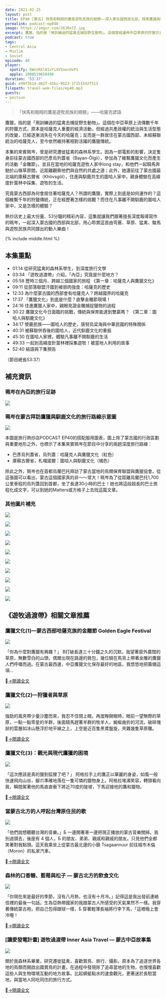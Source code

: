 ```yaml
---
date: 2021-02-25
layout: post
title: EP40 [蒙古] 快馬和翱翔的鷹是遊牧民族的翅膀——深入蒙古國西部北部，探索鷹獵與馴鹿文化 ft. 遊牧過渡帶 廖珮岑
permalink: podcast-ep040
image: https://imgur.com/26JRo7Z.jpg
excerpt: 鷹獵，指的是「用訓練過的猛禽去捕捉野生動物」。這個曾經遍佈中亞草原的狩獵方式，如今只剩下少數人仍維持著，例如蒙古西部巴彥烏列蓋省的哈薩克人。愛鳥成癡的本集來賓珮岑，受到一部電影影響，決定親自前往蒙古國西部哈薩克人家中一探究竟！究竟那裡為何會居住著哈薩克人？這個傳統又面臨著怎樣的挑戰？就讓我們跟著擅長深度報導寫作的珮岑，一起深入蒙古國的西部與北部，用心聆賞這首由穹蒼、草原、猛禽、駿馬與遊牧民族共同譜出的動人樂曲！
podcast: true
tags:
- Central Asia
- Muslim
- Soviet
episode: 40
player:
  spotify: 6WnSRXl81vYiXV5necUsP1
  apple: 1000510658498
duration: '53:37'
guid: e99f7614-d82f-42bc-9b23-1f251592f513
filepath: travel-wok-files/ep40.mp3
guests:
- peitsun
---
```


> 「快馬和翱翔的鷹是遊牧民族的翅膀」——哈薩克諺語

鷹獵，指的是「用訓練過的猛禽去捕捉野生動物」。這個在中亞草原上流傳數千年的狩獵方式，原本是哈薩克人重要的經濟活動，但經過共產政權的統治與生活型態的改變，已經逐漸消失在今天的哈薩克；反而是一群居住在蒙古國西部、未經蘇聯統治的哈薩克人，至今依然維持著相對活躍的鷹獵傳統。

本集的來賓珮岑，曾是研究遷徙猛禽的森林系學生。因為一部電影的影響，決定隻身前往蒙古國西部的巴彥烏列蓋省（Bayan-Ölgii），參加為了維繫鷹獵文化而產生的活動「金雕節」，並且在當地的哈薩克遊牧人家中long stay，和他們一起騎馬奔馳於山嶺草原間，近距離觀察他們與自然的共處之道；此外，她還前往了蒙古國最北端的庫蘇古爾省（Khövsgöl），住進與馴鹿共生的圖哈人家中，親身體驗在高緯度針葉林中採集、遊牧的生活。

究竟蒙古西部為何會居住著哈薩克人？所謂的鷹獵，實際上到底是如何運作的？這個維繫千年的狩獵傳統，正在經歷著怎樣的挑戰？而住在凡事離不開馴鹿的圖哈人家中，又是怎樣的體驗？

熱炒店史上最大份量、53分鐘的精彩內容，這集就讓我們跟著擅長深度報導寫作的珮岑，一起深入蒙古國的西部與北部，用心聆賞這首由穹蒼、草原、猛禽、駿馬與遊牧民族共同譜出的動人樂曲！

{% include middle.html %}

## 本集重點

* 01:14 從研究猛禽的森林系學生，到深度旅行文學
* 03:34 「遊牧過渡帶」介紹，「內亞」究竟是什麼地方？
* 05:58 歷時三個月、跨越三個國家的旅程
《第一章：哈薩克人與鷹獵文化》
* 09:11 從部落聯盟汗國到被弱肉強食：哈薩克的歷史
* 12:33 為什麼蒙古國的西部會有哈薩克人？跨越國界的哈薩克
* 17:37 「鷹獵文化」到底是什麼？直擊金雕節現場！
* 24:16 住進鷹獵人家中，親眼見證金雕捕捉獵物的過程
* 30:22 鷹獵文化今日面臨的挑戰，傳統與保育能達到雙贏嗎？
《第二章：圖哈人與馴鹿文化》
* 34:17 使鹿民族——圖哈人的歷史，唐努烏梁海與中華民國的特殊關係
* 40:31 被蘇聯併吞後的圖哈人，近代馴鹿文化的重振
* 45:30 在圖哈人家裡，體驗凡事離不開馴鹿的生活
* 49:33 一起到高緯度針葉林裡採集遊牧！被當地人利用的故事
* 52:40 結語與下集預告

（節目總長53:37）

## 補充資訊

### 珮岑在內亞的旅行足跡

![](https://assets.matters.news/embed/282bb5ad-de56-4147-8120-6c43702ecdf5.png)

### 珮岑在蒙古拜訪鷹獵與馴鹿文化的旅行路線示意圖

![](https://imgur.com/VdJCQVK.jpg)

本圖是旅行熱炒店PODCAST EP40的搭配服用圖表，圖上除了蒙古國的行政區劃與重要地形之外，也標示了本集來賓珮岑在節目中分享的兩趟深度旅行路線：

- 巴彥烏列蓋省，烏列蓋：哈薩克人與鷹獵文化（紅色）
- 庫蘇古爾省，札嘎諾爾：圖哈人與馴鹿文化（橘色）

除此之外，珮岑也在首都烏蘭巴托拜訪了蒙古當地的鳥類保育聯盟與鷹獵協會。從這張圖可以看出，蒙古這個國家真的非～～常大！珮岑為了從距離烏蘭巴托1,700公里車程的烏列蓋回到首都，坐了長達30小時的巴士！她也將這段超長的巴士旅程化成文字，可以到她的Matters或方格子上去找這篇文章。

### 其他圖片補充

![](https://imgur.com/UVPcdX9.jpg)

![](https://imgur.com/ruD0teu.jpg)

![](https://imgur.com/nTKTiOe.jpg)

![](https://imgur.com/N1p8LYj.jpg)

![](https://imgur.com/MPkJJLr.jpg)

![](https://imgur.com/WFdxRu1.jpg)

![](https://imgur.com/1JBDQz6.jpg)

![](https://imgur.com/NWSw5e4.jpg)

![](https://imgur.com/BlfQHs3.jpg)

![](https://imgur.com/yxpht3b.jpg)

## 《遊牧過渡帶》相關文章推薦

### 鷹獵文化(1)—蒙古西部哈薩克族的金雕節 Golden Eagle Festival

![](https://assets.matters.news/embed/1c8ba902-3a18-4622-8e56-fe6aa5a2bebb.jpeg)

「你為什麼對鷹獵有興趣？」 B打破長達三十分鐘之久的沉默。我望著窗外廣闊的草原，無數雪白的山頭，偶爾出現在路邊的氈包，幾位騎在馬背上帶著金雕的鷹獵人們呼嘯而過。在蒙古最西邊，中亞鷹獵文化保存最好的地區，我悠悠地把籌備這項...

[→閱讀全文](https://matters.news/@flyhigh2011/bafyreicsvfwqhzs2n4azfcqvk34uhlke7fib7ibz73fksgueewk3bcllvi)

### 鷹獵文化(2)—狩獵者與草原

![](https://assets.matters.news/embed/5ac2a0a8-9c49-44ed-8927-d0dac5a8bbc7.jpeg)

強勁的風夾帶少量沙塵而來，我忍不住閉上眼。再度睜開眼時，眼前一望無際的草原，一點一點零星的羊群，後面騎馬趕著羊群的牧羊人，蜿蜒曲折的河流，破碎塊狀的雲層如冰山懸浮於地平線之上，上空是近百隻黑鳶盤旋，夾雜幾隻草原雕。

[→閱讀全文](https://matters.news/@flyhigh2011/bafyreiaofuact52lx5e5uxuqqjmbcgkrqeimyak5qjkeonykvcytz3pmou)

### 鷹獵文化(3)：觀光與現代鷹獵的困境

![](https://assets.matters.news/embed/6e2ad029-987f-4d8d-be89-937bf3fd2305.jpeg)

「這次應該是真的獵到狐狸了吧？」 阿格拉手上的鷹正以華麗的身姿，如風一般快速飛向山谷，腳爪準確地落在一隻可憐的獵物身上。阿格拉堆滿笑容，轉頭看向我，瞬間駕著他的馬直直衝下將近70度的陡坡，下馬迎接他的鷹和獵物。

[→閱讀全文](https://matters.news/@flyhigh2011/bafyreiet6cosddpdke4kzt2e4svoedwj6vke7seufdi3sz22p2dtsan26i)

### 當蒙古北方的人哼起台灣原住民的歌

![](https://assets.matters.news/embed/034e15d6-17af-4c12-a918-c5bb3d8b99fc.jpeg)

「他們說想聽聽台灣的音樂。」Б 一邊開著車一邊把現正播放的蒙古音樂關掉。我別過頭去，後座有 4 個人，Б 的朋友、弟弟、親戚和親戚的朋友。只見他們全都笑著對我點頭。這天我乘坐上從蒙古最北邊的小鎮 Tsagaannuur 前往城市木倫（Moron）的私家汽車。

[→閱讀全文](https://matters.news/@flyhigh2011/bafyreidflz6y42ogq6raalkufmpjmklymmbimmyjbvtdhgvpvdtbadkimy)

### 森林的口香糖、藍莓與松子 — 蒙古北方的飲食文化

![](https://assets.matters.news/embed/1ef4f0fb-749b-44d7-b052-567ecd5bb69f.jpeg)

「你現在來是最好的季節，沒有八月熱，也沒有十月冷。」記得這是我出發前連絡信裡的最後一句話。生為亞熱帶國家的我跟蒙古人所感受的天氣果然不一樣。我穿著傳統蒙古袍，把自己包得跟球一樣，Б 穿著輕薄長袖將行李下馬，「這裡晚上會冷喔！

[→閱讀全文](https://matters.news/@flyhigh2011/bafyreic5sfmshthpdfzgc3jbheutraqs66flxgtkwvhx7lj7qx7wolwd6u)

### [讓愛發電計畫] 遊牧過渡帶 Inner Asia Travel — 蒙古中亞故事集

![](https://assets.matters.news/embed/55c93e07-9b5a-45cd-8a09-e4fd0441c538.png)

關於我森林系畢業，研究遷徙猛禽，喜歡賞鳥、旅行、攝影。原本為了追逐世界各地的鳥類而開啟出國賞鳥的計畫，在過程中發現除了追尋當地的生物，也慢慢喜歡這些人與生物環境互動的地方故事。比起蜻蜓點水的速食觀光，更著迷於長駐當地，與當地人同吃同住的旅行方式。

[→閱讀全文](https://matters.news/@flyhigh2011/bafyreihvnoape42jsr7rvwvl6jq74oqxnlssmgklhwvvdtnunutg4p37n4)